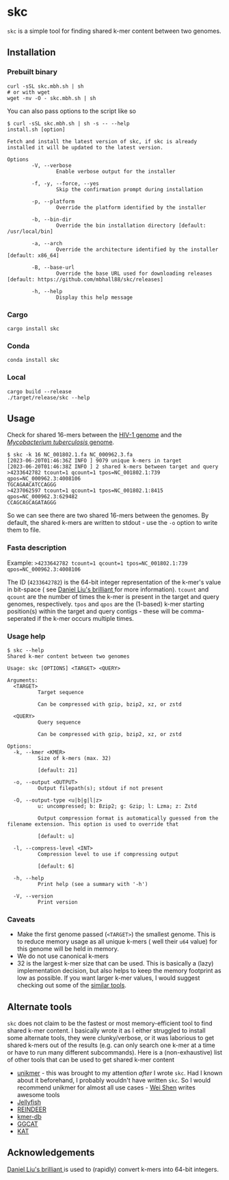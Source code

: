 # skc

`skc` is a simple tool for finding shared k-mer content between two genomes.

## Installation

### Prebuilt binary

```
curl -sSL skc.mbh.sh | sh
# or with wget
wget -nv -O - skc.mbh.sh | sh
```

You can also pass options to the script like so

```text
$ curl -sSL skc.mbh.sh | sh -s -- --help
install.sh [option]

Fetch and install the latest version of skc, if skc is already
installed it will be updated to the latest version.

Options
        -V, --verbose
                Enable verbose output for the installer

        -f, -y, --force, --yes
                Skip the confirmation prompt during installation

        -p, --platform
                Override the platform identified by the installer

        -b, --bin-dir
                Override the bin installation directory [default: /usr/local/bin]

        -a, --arch
                Override the architecture identified by the installer [default: x86_64]

        -B, --base-url
                Override the base URL used for downloading releases [default: https://github.com/mbhall88/skc/releases]

        -h, --help
                Display this help message

```

### Cargo

```text
cargo install skc
```

### Conda

```text
conda install skc
```

### Local

```text
cargo build --release
./target/release/skc --help
```

## Usage

Check for shared 16-mers between the [HIV-1 genome](https://www.ncbi.nlm.nih.gov/nuccore/NC_001802.1) and the [
*Mycobacterium tuberculosis* genome](https://www.ncbi.nlm.nih.gov/nuccore/NC_000962.3).

```text
$ skc -k 16 NC_001802.1.fa NC_000962.3.fa
[2023-06-20T01:46:36Z INFO ] 9079 unique k-mers in target
[2023-06-20T01:46:38Z INFO ] 2 shared k-mers between target and query
>4233642782 tcount=1 qcount=1 tpos=NC_001802.1:739 qpos=NC_000962.3:4008106
TGCAGAACATCCAGGG
>4237062597 tcount=1 qcount=1 tpos=NC_001802.1:8415 qpos=NC_000962.3:629482
CCAGCAGCAGATAGGG
```

So we can see there are two shared 16-mers between the genomes. By default, the shared k-mers are written to stdout -
use the `-o` option to write them to file.

### Fasta description

Example: `>4233642782 tcount=1 qcount=1 tpos=NC_001802.1:739 qpos=NC_000962.3:4008106`

The ID (`4233642782`) is the 64-bit integer representation of the k-mer's value in bit-space (
see [Daniel Liu's brilliant ][cute] for more information). `tcount` and `qcount` are the
number of times the k-mer is present in the target and query genomes, respectively. `tpos` and `qpos` are the (1-based)
k-mer starting position(s) within the target and query contigs - these will be comma-seperated if the k-mer occurs
multiple times.

### Usage help

```text
$ skc --help
Shared k-mer content between two genomes

Usage: skc [OPTIONS] <TARGET> <QUERY>

Arguments:
  <TARGET>
          Target sequence

          Can be compressed with gzip, bzip2, xz, or zstd

  <QUERY>
          Query sequence

          Can be compressed with gzip, bzip2, xz, or zstd

Options:
  -k, --kmer <KMER>
          Size of k-mers (max. 32)

          [default: 21]

  -o, --output <OUTPUT>
          Output filepath(s); stdout if not present

  -O, --output-type <u|b|g|l|z>
          u: uncompressed; b: Bzip2; g: Gzip; l: Lzma; z: Zstd

          Output compression format is automatically guessed from the filename extension. This option is used to override that

          [default: u]

  -l, --compress-level <INT>
          Compression level to use if compressing output

          [default: 6]

  -h, --help
          Print help (see a summary with '-h')

  -V, --version
          Print version
```

### Caveats

- Make the first genome passed (`<TARGET>`) the smallest genome. This is to reduce memory usage as all unique k-mers (
  well their `u64` value) for this genome will be held in memory.
- We do not use canonical k-mers
- 32 is the largest k-mer size that can be used. This is basically a (lazy) implementation decision, but also helps to
  keep the memory footprint as low as possible. If you want larger k-mer values, I would suggest checking out some of
  the [similar tools](#alternate-tools).

## Alternate tools

`skc` does not claim to be the fastest or most memory-efficient tool to find shared k-mer content. I basically wrote it
as I either struggled to install some alternate tools, they were clunky/verbose, or it was laborious to get shared
k-mers out of the results (e.g. can only search one k-mer at a time or have to run many different subcommands). Here is
a (non-exhaustive) list of other tools that can be used to get shared k-mer content

- [unikmer](https://github.com/shenwei356/unikmer) - this was brought to my attention *after* I wrote `skc`. Had I known
  about it beforehand, I probably wouldn't have written `skc`. So I would recommend unikmer for almost all use
  cases - [Wei Shen](https://github.com/shenwei356) writes awesome tools
- [Jellyfish](https://github.com/gmarcais/Jellyfish)
- [REINDEER](https://github.com/kamimrcht/REINDEER)
- [kmer-db](https://github.com/refresh-bio/kmer-db)
- [GGCAT](https://github.com/algbio/ggcat)
- [KAT](https://github.com/TGAC/KAT)

## Acknowledgements

[Daniel Liu's brilliant ][cute] is used to (rapidly) convert k-mers into 64-bit integers.


[cute]: https://github.com/Daniel-Liu-c0deb0t/cute-nucleotides
